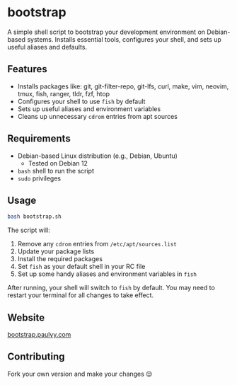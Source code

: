 # bootstrap

A simple shell script to bootstrap your development environment on Debian-based systems. Installs essential tools, configures your shell, and sets up useful aliases and defaults.

## Features
- Installs packages like: git, git-filter-repo, git-lfs, curl, make, vim, neovim, tmux, fish, ranger, tldr, fzf, htop
- Configures your shell to use `fish` by default
- Sets up useful aliases and environment variables
- Cleans up unnecessary `cdrom` entries from apt sources

## Requirements
- Debian-based Linux distribution (e.g., Debian, Ubuntu)
   - Tested on Debian 12
- `bash` shell to run the script
- `sudo` privileges

## Usage
```sh
bash bootstrap.sh
```

The script will:
1. Remove any `cdrom` entries from `/etc/apt/sources.list`
2. Update your package lists
3. Install the required packages
4. Set `fish` as your default shell in your RC file
5. Set up some handy aliases and environment variables in `fish`

After running, your shell will switch to `fish` by default. You may need to restart your terminal for all changes to take effect.

## Website
[bootstrap.paulyy.com](https://bootstrap.paulyy.com)

## Contributing
Fork your own version and make your changes 😌
